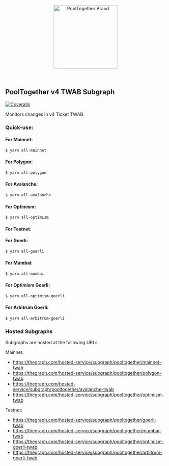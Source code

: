 <p align="center">
  <a href="https://github.com/pooltogether/pooltogether--brand-assets">
    <img src="https://github.com/pooltogether/pooltogether--brand-assets/blob/977e03604c49c63314450b5d432fe57d34747c66/logo/pooltogether-logo--purple-gradient.png?raw=true" alt="PoolTogether Brand" style="max-width:100%;" width="200">
  </a>
</p>

<br />

## PoolTogether v4 TWAB Subgraph

[![Coveralls](https://github.com/pooltogether/twab-subgraph/actions/workflows/main.yml/badge.svg)](https://github.com/pooltogether/twab-subgraph/actions/workflows/main.yml)

Monitors changes in v4 Ticket TWAB.

### Quick-use:

#### For Mainnet:

```sh
$ yarn all-mainnet
```

#### For Polygon:

```sh
$ yarn all-polygon
```

#### For Avalanche:

```sh
$ yarn all-avalanche
```

#### For Optimism:

```sh
$ yarn all-optimism
```

#### For Testnet:

#### For Goerli:

```sh
$ yarn all-goerli
```

#### For Mumbai:

```sh
$ yarn all-mumbai
```

#### For Optimism Goerli:

```sh
$ yarn all-optimism-goerli
```

#### For Arbitrum Goerli:

```sh
$ yarn all-arbitrum-goerli
```

### Hosted Subgraphs

Subgraphs are hosted at the following URLs.

Mainnet:
- https://thegraph.com/hosted-service/subgraph/pooltogether/mainnet-twab
- https://thegraph.com/hosted-service/subgraph/pooltogether/polygon-twab
- https://thegraph.com/hosted-service/subgraph/pooltogether/avalanche-twab
- https://thegraph.com/hosted-service/subgraph/pooltogether/optimism-twab

Testnet:
- https://thegraph.com/hosted-service/subgraph/pooltogether/goerli-twab
- https://thegraph.com/hosted-service/subgraph/pooltogether/mumbai-twab
- https://thegraph.com/hosted-service/subgraph/pooltogether/optimism-goerli-twab
- https://thegraph.com/hosted-service/subgraph/pooltogether/arbitrum-goerli-twab
